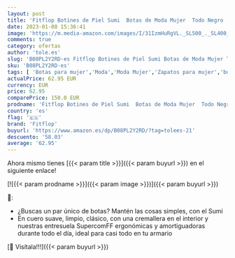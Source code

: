 ```yaml
---
layout: post
title: 'Fitflop Botines de Piel Sumi  Botas de Moda Mujer  Todo Negro  37 EU'
date: 2023-01-08 15:36:41
image: 'https://m.media-amazon.com/images/I/31IzmHuRgVL._SL500_._SL400_.jpg'
comments: true
category: ofertas
author: 'tole.es'
slug: 'B08PL2Y2RD-es Fitflop Botines de Piel Sumi Botas de Moda Mujer Todo...'
sku: 'B08PL2Y2RD-es'
tags: [ 'Botas para mujer','Moda','Moda Mujer','Zapatos para mujer','botines','fitflop','🇪🇸', ]
actualPrice: 62.95 EUR
currency: EUR
price: 62.95
comparePrice: 150.0 EUR
prodname: 'Fitflop Botines de Piel Sumi  Botas de Moda Mujer  Todo Negro  37 EU'
country: 'es'
flag: '🇪🇸'
brand: 'Fitflop'
buyurl: 'https://www.amazon.es/dp/B08PL2Y2RD/?tag=tolees-21'
descuento: '58.03'
average: '62.95'
---
```


Ahora mismo tienes [{{< param title >}}]({{< param buyurl >}}) en el siguiente enlace!

[![{{< param prodname >}}]({{< param image >}})]({{< param buyurl >}})

🔎:

- ¿Buscas un par único de botas? Mantén las cosas simples, con el Sumi
- En cuero suave, limpio, clásico, con una cremallera en el interior y nuestras entresuela SupercomFF ergonómicas y amortiguadoras durante todo el día, ideal para casi todo en tu armario

[🛒 Visítala!!!]({{< param buyurl >}})
